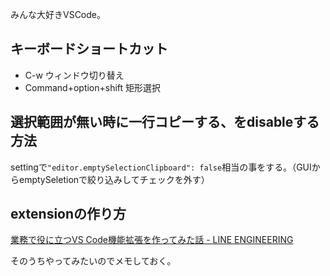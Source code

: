みんな大好きVSCode。

## キーボードショートカット

- C-w ウィンドウ切り替え
- Command+option+shift 矩形選択

## 選択範囲が無い時に一行コピーする、をdisableする方法

settingで`"editor.emptySelectionClipboard": false`相当の事をする。（GUIからemptySeletionで絞り込みしてチェックを外す）

## extensionの作り方

[業務で役に立つVS Code機能拡張を作ってみた話 - LINE ENGINEERING](https://engineering.linecorp.com/ja/blog/uit-enhancement-vscode/)

そのうちやってみたいのでメモしておく。